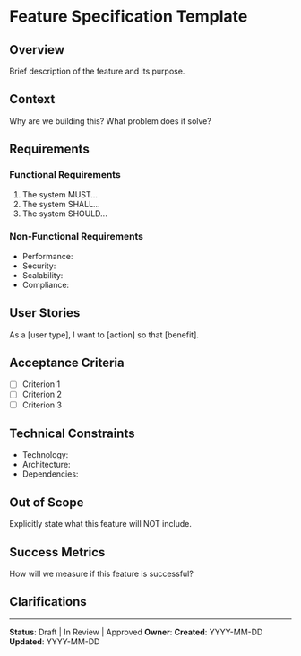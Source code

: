 # Feature Specification Template

## Overview
Brief description of the feature and its purpose.

## Context
Why are we building this? What problem does it solve?

## Requirements

### Functional Requirements
1. The system MUST...
2. The system SHALL...
3. The system SHOULD...

### Non-Functional Requirements
- Performance:
- Security:
- Scalability:
- Compliance:

## User Stories
As a [user type], I want to [action] so that [benefit].

## Acceptance Criteria
- [ ] Criterion 1
- [ ] Criterion 2
- [ ] Criterion 3

## Technical Constraints
- Technology:
- Architecture:
- Dependencies:

## Out of Scope
Explicitly state what this feature will NOT include.

## Success Metrics
How will we measure if this feature is successful?

## Clarifications
<!-- This section gets populated during the clarify phase -->

---
**Status**: Draft | In Review | Approved
**Owner**:
**Created**: YYYY-MM-DD
**Updated**: YYYY-MM-DD
